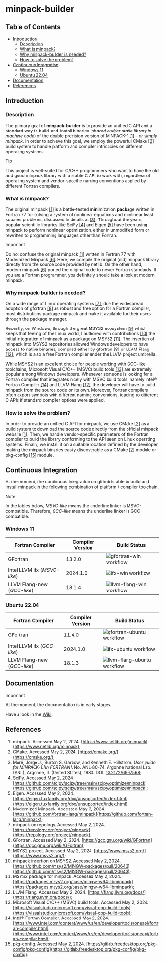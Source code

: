 # minpack-builder

## Table of Contents

* [Introduction](#introduction)
    * [Description](#description)
    * [What is minpack?](#what-is-minpack)
    * [Why minpack-builder is needed?](#why-minpack-builder-is-needed)
    * [How to solve the problem?](#how-to-solve-the-problem)
* [Continuous Integration](#continuous-integration)
    * [Windows 11](#windows-11)
    * [Ubuntu 22.04](#ubuntu-2204)
* [Documentation](#documentation)
* [References](#references)

## Introduction

### Description

The primary goal of **minpack-builder** is to provide an unified C API and a standard way to build-and-install binaries (*shared and/or static library in machine code*) of the double precision version of MINPACK-1 [[1]](https://www.netlib.org/minpack) - *or simply minpack*. In order to achieve this goal, we employ the powerful CMake [[2]](https://cmake.org/) build system to handle platform and compiler intricacies on different operating systems.

> [!TIP]
> 
> This project is well-suited for C/C++ programmers who want to have the old and good minpack library with a stable C API to work with, regardless of operating system and vendor-specific naming conventions applied by different Fortran compilers.

### What is minpack?

The original minpack [[1]](https://www.netlib.org/minpack) is a battle-tested **min**imization **pack**age written in Fortran 77 for solving a system of nonlinear equations and nonlinear least squares problems, discussed in details at [[3]](https://doi.org/10.2172/6997568). Throughout the years, popular scientific libraries like SciPy [[4]](https://github.com/scipy/scipy/tree/main/scipy/optimize/minpack) and Eigen [[5]](https://eigen.tuxfamily.org/dox/unsupported/index.html) have been using minpack to perform nonlinear optimization, either in unmodified form or rewritten to programming languages other than Fortran.

> [!IMPORTANT]
> 
> Do not confuse the original minpack [[1]](https://www.netlib.org/minpack) written in Fortran 77 with Modernized Minpack [[6]](https://github.com/fortran-lang/minpack). Here, we compile the original (old) minpack library directly from the source code provided by netlib. On the other hand, modern minpack [[6]](https://github.com/fortran-lang/minpack) ported the original code to newer Fortran standards. If you are a Fortran programmer, you definitely should take a look at modern minpack.

### Why minpack-builder is needed?

On a wide range of Linux operating systems [[7]](https://repology.org/project/minpack), due the widespread adoption of gfortran [[8]](https://gcc.gnu.org/wiki/GFortran) as robust and free option for a Fortran compiler, most distributions package minpack and make it available for their users through the package manager.

Recently, on Windows, through the great MSYS2 ecosystem [[9]](https://www.msys2.org/) which keeps that feeling of the Linux world, I authored with contributions [[10]](https://github.com/msys2/MINGW-packages/pull/20643) the initial integration of minpack as a package on MSYS2 [[11]](https://packages.msys2.org/base/mingw-w64-libminpack). The insertion of minpack into MSYS2 repositories allowed Windows developers to have access to native binaries, compiled either by gfortran [[8]](https://gcc.gnu.org/wiki/GFortran) or LLVM Flang [[12]](https://flang.llvm.org/docs/), which is also a free Fortran compiler under the LLVM project umbrella.

While MSYS2 is an excellent choice for people working with GCC-like toolchains, Microsoft Visual C/C++ (MSVC) build tools [[13]](https://visualstudio.microsoft.com/visual-cpp-build-tools) are extremely popular among Windows developers. Whenever someone is looking for a Fortran compiler that integrates nicely with MSVC build tools, namely Intel® Fortran Compiler [[14]](https://www.intel.com/content/www/us/en/developer/tools/oneapi/fortran-compiler.html) and LLVM Flang [[12]](https://flang.llvm.org/docs/), the developer will have to build minpack from the source code on its own. Moreover, Fortran compilers often export symbols with different naming conventions, leading to different C APIs if standard compiler options were applied.

### How to solve the problem?

In order to provide an unified C API for minpack, we use CMake [[2]](https://cmake.org/) as a build system to download the source code directly from the official minpack website [[1]](https://www.netlib.org/minpack). Then, we handle vendor-specific parameters of the Fortran compiler to build the library conforming to the API seen on Linux operating systems. Finally, we install it on a suitable location defined by the developer, making the minpack binaries easily discoverable as a CMake [[2]](https://cmake.org/) module or pkg-config [[15]](https://gitlab.freedesktop.org/pkg-config/pkg-config) module.

## Continuous Integration

At the moment, the continuous integration on github is able to build and install minpack in the following combination of platform / compiler toolchain.

> [!NOTE]
> 
> In the tables below, *MSVC-like* means the underline linker is MSVC-compatible. Therefore, *GCC-like* means the underline linker is GCC-compatible.

### Windows 11

| Fortran Compiler | Compiler Version | Build Status |
|------------------|------------------|--------------|
| GFortran | 13.2.0 | ![gfortran-win workflow](https://github.com/luau-project/minpack-builder/actions/workflows/gfortran-on-windows.yaml/badge.svg?branch=main) |
| Intel LLVM ifx (*MSVC-like*) | 2024.1.0 | ![ifx-win workflow](https://github.com/luau-project/minpack-builder/actions/workflows/intel-fortran-on-windows.yaml/badge.svg?branch=main) |
| LLVM Flang-new (*GCC-like*) | 18.1.4 | ![llvm-flang-win workflow](https://github.com/luau-project/minpack-builder/actions/workflows/llvm-flang-gcc-like-on-windows.yaml/badge.svg?branch=main) |

### Ubuntu 22.04

| Fortran Compiler | Compiler Version | Build Status |
|------------------|------------|--------------|
| GFortran         | 11.4.0 |![gfortran-ubuntu workflow](https://github.com/luau-project/minpack-builder/actions/workflows/gfortran-on-ubuntu.yaml/badge.svg?branch=main)|
| Intel LLVM ifx (*GCC-like*) | 2024.1.0 | ![ifx-ubuntu workflow](https://github.com/luau-project/minpack-builder/actions/workflows/intel-fortran-on-ubuntu.yaml/badge.svg?branch=main) |
| LLVM Flang-new (*GCC-like*) | 18.1.3 |![llvm-flang-ubuntu workflow](https://github.com/luau-project/minpack-builder/actions/workflows/llvm-flang-on-ubuntu.yaml/badge.svg?branch=main)|

## Documentation

> [!IMPORTANT]
>
> At the moment, the documentation is in early stages.

Have a look in the [Wiki](../../wiki).

## References

1. minpack. Accessed May 2, 2024. [https://www.netlib.org/minpack](https://www.netlib.org/minpack);
2. CMake. Accessed May 2, 2024. [https://cmake.org/](https://cmake.org/);
3. Moré, Jorge J., Burton S. Garbow, and Kenneth E. Hillstrom. *User guide for MINPACK-1.[In FORTRAN]*. No. ANL-80-74. Argonne National Lab.(ANL), Argonne, IL (United States), 1980. DOI: [10.2172/6997568](https://doi.org/10.2172/6997568);
4. SciPy. Accessed May 2, 2024. [https://github.com/scipy/scipy/tree/main/scipy/optimize/minpack](https://github.com/scipy/scipy/tree/main/scipy/optimize/minpack);
5. Eigen. Accessed May 2, 2024. [https://eigen.tuxfamily.org/dox/unsupported/index.html](https://eigen.tuxfamily.org/dox/unsupported/index.html);
6. Modernized Minpack. Accessed May 3, 2024. [https://github.com/fortran-lang/minpack](https://github.com/fortran-lang/minpack);
7. minpack on repology. Accessed May 2, 2024. [https://repology.org/project/minpack](https://repology.org/project/minpack);
8. GFortran. Accessed May 2, 2024. [https://gcc.gnu.org/wiki/GFortran](https://gcc.gnu.org/wiki/GFortran);
9. MSYS2 project. Accessed May 2, 2024. [https://www.msys2.org/](https://www.msys2.org/);
10. minpack insertion on MSYS2. Accessed May 2, 2024. [https://github.com/msys2/MINGW-packages/pull/20643](https://github.com/msys2/MINGW-packages/pull/20643);
11. MSYS2 package for minpack. Accessed May 2, 2024. [https://packages.msys2.org/base/mingw-w64-libminpack](https://packages.msys2.org/base/mingw-w64-libminpack);
12. LLVM Flang. Accessed May 2, 2024. [https://flang.llvm.org/docs/](https://flang.llvm.org/docs/);
13. Microsoft Visual C/C++ (MSVC) build tools. Accessed May 2, 2024. [https://visualstudio.microsoft.com/visual-cpp-build-tools](https://visualstudio.microsoft.com/visual-cpp-build-tools);
14. Intel® Fortran Compiler. Accessed May 2, 2024. [https://www.intel.com/content/www/us/en/developer/tools/oneapi/fortran-compiler.html](https://www.intel.com/content/www/us/en/developer/tools/oneapi/fortran-compiler.html);
15. pkg-config. Accessed May 2, 2024. [https://gitlab.freedesktop.org/pkg-config/pkg-config](https://gitlab.freedesktop.org/pkg-config/pkg-config).
